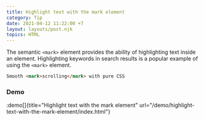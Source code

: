 ```yaml
---
title: Highlight text with the mark element
category: Tip
date: 2021-04-12 11:22:00 +7
layout: layouts/post.njk
topics: HTML
---
```


The semantic `<mark>` element provides the ability of highlighting text inside an element. Highlighting keywords in search results is a popular example of using the `<mark>` element.

```html
Smooth <mark>scrolling</mark> with pure CSS
```

### Demo

:demo[]{title="Highlight text with the mark element" url="/demo/highlight-text-with-the-mark-element/index.html"}
